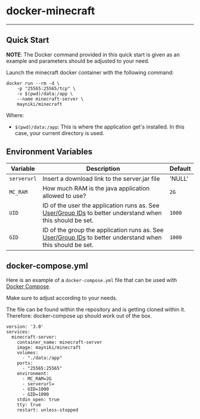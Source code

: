 # docker-minecraft

---

## Quick Start

**NOTE**: The Docker command provided in this quick start is given as an example
and parameters should be adjusted to your need.

Launch the minecraft docker container with the following command:
```
docker run --rm -d \
    -p "25565:25565/tcp" \
    -v $(pwd)/data:/app \
    --name minecraft-server \
    mayniki/minecraft
```

Where:
  - `$(pwd)/data:/app`: This is where the application get's installed. In this case, your current directory is used.

## Environment Variables

| Variable       | Description                                  | Default |
|----------------|----------------------------------------------|---------|
|`serverurl`| Insert a download link to the server.jar file | 'NULL' |
|`MC_RAM`| How much RAM is the java application allowed to use? | `2G` |
|`UID`| ID of the user the application runs as.  See [User/Group IDs](#usergroup-ids) to better understand when this should be set. | `1000` |
|`GID`| ID of the group the application runs as.  See [User/Group IDs](#usergroup-ids) to better understand when this should be set. | `1000` |

## docker-compose.yml

Here is an example of a `docker-compose.yml` file that can be used with
[Docker Compose](https://docs.docker.com/compose/overview/).

Make sure to adjust according to your needs.

The file can be found within the repository and is getting cloned within it.
Therefore: docker-compose up should work out of the box.


```
version: '3.0'
services:
  minecraft-server:
    container_name: minecraft-server
    image: mayniki/minecraft
    volumes:
      - "./data:/app"
    ports:
      - "25565:25565"
    environment:
      - MC_RAM=2G
      - serverurl=
      - UID=1000 
      - GID=1000
    stdin_open: true
    tty: true
    restart: unless-stopped
```


